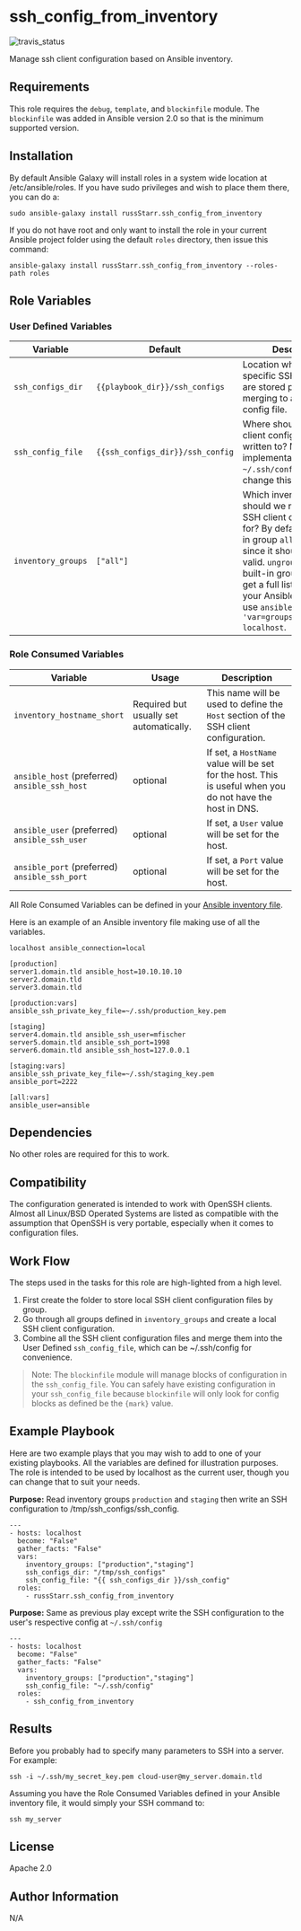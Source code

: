 ssh_config_from_inventory
=========
![travis_status](https://travis-ci.org/russStarr/ssh_config_from_inventory.svg?branch=master)


Manage ssh client configuration based on Ansible inventory.

Requirements
------------

This role requires the `debug`, `template`, and `blockinfile` module. The `blockinfile` was added in Ansible version 2.0 so that is the minimum supported version.

Installation
------------
By default Ansible Galaxy will install roles in a system wide location at /etc/ansible/roles. If you have sudo privileges and wish to place them there, you can do a:

```
sudo ansible-galaxy install russStarr.ssh_config_from_inventory
```

If you do not have root and only want to install the role in your current Ansible project folder using the default `roles` directory, then issue this command:

```
ansible-galaxy install russStarr.ssh_config_from_inventory --roles-path roles
```

Role Variables
--------------

### User Defined Variables

|Variable|Default|Description|
|---|---|---|
| `ssh_configs_dir` | `{{playbook_dir}}/ssh_configs` | Location where the group specific SSH config files are stored prior to merging to a single SSH config file. |
|`ssh_config_file`|`{{ssh_configs_dir}}/ssh_config`|Where should the SSH client configuration be written to? Most implementations use `~/.ssh/config` so you can change this if you want.|
|`inventory_groups`|`["all"]`|Which inventory groups should we read to create SSH client configuration for? By default the built-in group `all` will be used since it should always be valid. `ungrouped` is also a built-in group name. To get a full list of groups in your Ansible directory, use `ansible -m debug -a 'var=groups.keys()\|sort' localhost`.|


### Role Consumed Variables
|Variable|Usage|Description|
|---|---|---|
|`inventory_hostname_short`|Required but usually set automatically.|This name will be used to define the `Host` section of the SSH client configuration.|
|`ansible_host` (preferred)<br> `ansible_ssh_host`|optional|If set, a `HostName` value will be set for the host. This is useful when you do not have the host in DNS.|
|`ansible_user` (preferred)<br>`ansible_ssh_user`|optional|If set, a `User` value will be set for the host.|
|`ansible_port` (preferred)<br>`ansible_ssh_port`|optional|If set, a `Port` value will be set for the host.|

All Role Consumed Variables can be defined in your [Ansible inventory file](http://docs.ansible.com/ansible/latest/intro_inventory.html).

Here is an example of an Ansible inventory file making use of all the variables.
```
localhost ansible_connection=local

[production]
server1.domain.tld ansible_host=10.10.10.10
server2.domain.tld
server3.domain.tld

[production:vars]
ansible_ssh_private_key_file=~/.ssh/production_key.pem

[staging]
server4.domain.tld ansible_ssh_user=mfischer
server5.domain.tld ansible_ssh_port=1998
server6.domain.tld ansible_ssh_host=127.0.0.1

[staging:vars]
ansible_ssh_private_key_file=~/.ssh/staging_key.pem
ansible_port=2222

[all:vars]
ansible_user=ansible
```

Dependencies
------------

No other roles are required for this to work.

Compatibility
-------------
The configuration generated is intended to work with OpenSSH clients. Almost all Linux/BSD Operated Systems are listed as compatible with the assumption that OpenSSH is very portable, especially when it comes to configuration files.

Work Flow
---------
The steps used in the tasks for this role are high-lighted from a high level.

1.  First create the folder to store local SSH client configuration files by group.
2.  Go through all groups defined in `inventory_groups` and create a local SSH client configuration.
3.  Combine all the SSH client configuration files and merge them into the User Defined `ssh_config_file`, which can be ~/.ssh/config for convenience.

> Note: The `blockinfile` module will manage blocks of configuration in the `ssh_config_file`. You can safely have existing configuration in your `ssh_config_file` because `blockinfile` will only look for config blocks as defined be the `{mark}` value.

Example Playbook
----------------

Here are two example plays that you may wish to add to one of your existing playbooks. All the variables are defined  for illustration purposes. The role is intended to be used by localhost as the current user, though you can change that to suit your needs.

**Purpose:** Read inventory groups `production` and `staging` then write an SSH configuration to /tmp/ssh_configs/ssh_config.
```
---
- hosts: localhost
  become: "False"
  gather_facts: "False"
  vars:
    inventory_groups: ["production","staging"]
    ssh_configs_dir: "/tmp/ssh_configs"
    ssh_config_file: "{{ ssh_configs_dir }}/ssh_config"
  roles:
    - russStarr.ssh_config_from_inventory
```

**Purpose:** Same as previous play except write the SSH configuration to the user's respective config at `~/.ssh/config`

```
---
- hosts: localhost
  become: "False"
  gather_facts: "False"
  vars:
    inventory_groups: ["production","staging"]
    ssh_config_file: "~/.ssh/config"
  roles:
    - ssh_config_from_inventory
```

Results
-------
Before you probably had to specify many parameters to SSH into a server. For example:
```
ssh -i ~/.ssh/my_secret_key.pem cloud-user@my_server.domain.tld
```

Assuming you have the Role Consumed Variables defined in your Ansible inventory file, it would simply your SSH command to:
```
ssh my_server
```

License
-------

Apache 2.0

Author Information
------------------

N/A
